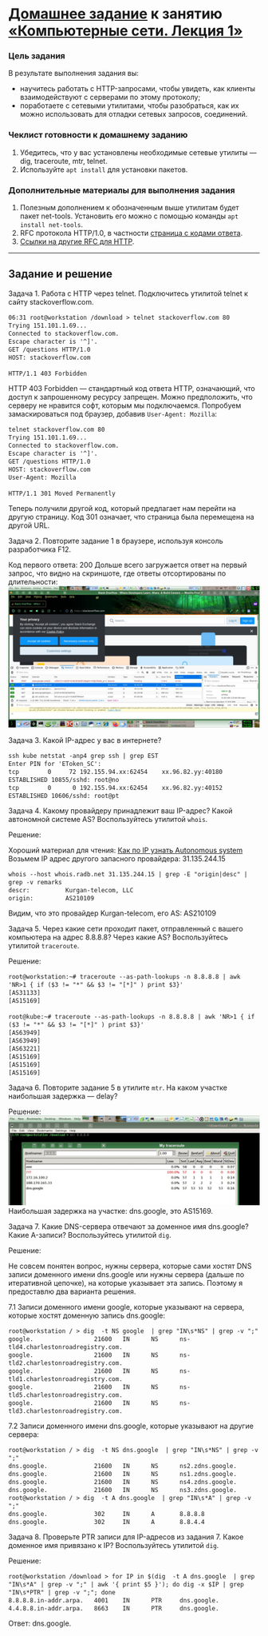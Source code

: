 # [Домашнее задание](https://github.com/a-prokopyev-resume/sysadm-homeworks/tree/devsys10/03-sysadmin-06-net) к занятию [«Компьютерные сети. Лекция 1»](https://netology.ru/profile/program/sys-dev-27/lessons/242281/lesson_items/1286605)

### Цель задания

В результате выполнения задания вы: 

* научитесь работать с HTTP-запросами, чтобы увидеть, как клиенты взаимодействуют с серверами по этому протоколу;
* поработаете с сетевыми утилитами, чтобы разобраться, как их можно использовать для отладки сетевых запросов, соединений.

### Чеклист готовности к домашнему заданию

1. Убедитесь, что у вас установлены необходимые сетевые утилиты — dig, traceroute, mtr, telnet.
2. Используйте `apt install` для установки пакетов.

### Дополнительные материалы для выполнения задания

1. Полезным дополнением к обозначенным выше утилитам будет пакет net-tools. Установить его можно с помощью команды `apt install net-tools`.
2. RFC протокола HTTP/1.0, в частности [страница с кодами ответа](https://www.rfc-editor.org/rfc/rfc1945#page-32).
3. [Ссылки на другие RFC для HTTP](https://blog.cloudflare.com/cloudflare-view-http3-usage/).

------

## Задание и решение

Задача 1. Работа c HTTP через telnet. Подключитесь утилитой telnet к сайту stackoverflow.com.

```
06:31 root@workstation /download > telnet stackoverflow.com 80
Trying 151.101.1.69...
Connected to stackoverflow.com.
Escape character is '^]'.
GET /questions HTTP/1.0
HOST: stackoverflow.com

HTTP/1.1 403 Forbidden
```
HTTP 403 Forbidden — стандартный код ответа HTTP, означающий, что доступ к запрошенному ресурсу запрещен.
Можно предположить, что серверу не нравится софт, которым мы подключаемся.
Попробуем замаскироваться под браузер, добавив `User-Agent: Mozilla`: 
```
telnet stackoverflow.com 80
Trying 151.101.1.69...                                                                                           
Connected to stackoverflow.com.
Escape character is '^]'.
GET /questions HTTP/1.0
HOST: stackoverflow.com
User-Agent: Mozilla

HTTP/1.1 301 Moved Permanently
```
Теперь получили другой код, который предлагает нам перейти на другую страницу. Код 301 означает, что страница была перемещена на другой URL.

Задача 2. Повторите задание 1 в браузере, используя консоль разработчика F12.
 
Код первого ответа: 200
Дольше всего загружается ответ на первый запрос, что видно на скриншоте, где ответы отсортированы по длительности:
![Firefox](images/firefox.jpg)

Задача 3. Какой IP-адрес у вас в интернете?
```
ssh kube netstat -anp4 grep ssh | grep EST
Enter PIN for 'EToken_SC': 
tcp        0     72 192.155.94.xx:62454    xx.96.82.yy:40180     ESTABLISHED 10855/sshd: root@no 
tcp        0      0 192.155.94.xx:62454    xx.96.82.yy:40152     ESTABLISHED 10606/sshd: root@pt 
```

Задача 4. Какому провайдеру принадлежит ваш IP-адрес? Какой автономной системе AS? Воспользуйтесь утилитой `whois`.

Решение: 

Хороший материал для чтения: [Как по IP узнать Autonomous system](https://hackware.ru/?p=9245)
Возьмем IP адрес другого запасного провайдера: 31.135.244.15 
```
whois --host whois.radb.net 31.135.244.15 | grep -E "origin|desc" | grep -v remarks
descr:          Kurgan-telecom, LLC
origin:         AS210109
```
Видим, что это провайдер Kurgan-telecom, его AS:  AS210109

Задача 5. Через какие сети проходит пакет, отправленный с вашего компьютера на адрес 8.8.8.8? Через какие AS? Воспользуйтесь утилитой `traceroute`.

Решение:
```
root@workstation:~# traceroute --as-path-lookups -n 8.8.8.8 | awk 'NR>1 { if ($3 != "*" && $3 != "[*]" ) print $3}'
[AS31133]
[AS15169]
 
root@kube:~# traceroute --as-path-lookups -n 8.8.8.8 | awk 'NR>1 { if ($3 != "*" && $3 != "[*]" ) print $3}'
[AS63949]
[AS63949]
[AS63221]
[AS15169]
[AS15169]
[AS15169]
```

Задача 6. Повторите задание 5 в утилите `mtr`. На каком участке наибольшая задержка — delay?

Решение:
![MTR screenshot](images/mtr.jpg)
Наибольшая задержка на участке: dns.google, это AS15169.

Задача 7. Какие DNS-сервера отвечают за доменное имя dns.google? Какие A-записи? Воспользуйтесь утилитой `dig`.

Решение:

Не совсем понятен вопрос, нужны сервера, которые сами хостят DNS записи доменного имени dns.google или нужны сервера (дальше по итеративной цепочке), на которые указывает эта запись. Поэтому я предоставлю два варианта решения.

7.1 Записи доменного имени google, которые указывают на сервера, которые хостят доменную запись dns.google:
```
root@workstation / > dig  -t NS google  | grep "IN\s*NS" | grep -v ";"
google.                 21600   IN      NS      ns-tld4.charlestonroadregistry.com.
google.                 21600   IN      NS      ns-tld2.charlestonroadregistry.com.
google.                 21600   IN      NS      ns-tld1.charlestonroadregistry.com.
google.                 21600   IN      NS      ns-tld5.charlestonroadregistry.com.
google.                 21600   IN      NS      ns-tld3.charlestonroadregistry.com.
```

7.2 Записи доменного имени dns.google, которые указывают на другие сервера:
```
root@workstation / > dig  -t NS dns.google  | grep "IN\s*NS" | grep -v ";"
dns.google.             21600   IN      NS      ns2.zdns.google.
dns.google.             21600   IN      NS      ns1.zdns.google.
dns.google.             21600   IN      NS      ns4.zdns.google.
dns.google.             21600   IN      NS      ns3.zdns.google.
root@workstation / > dig  -t A dns.google  | grep "IN\s*A" | grep -v ";"
dns.google.             302     IN      A       8.8.8.8
dns.google.             302     IN      A       8.8.4.4
```

Задача 8. Проверьте PTR записи для IP-адресов из задания 7. Какое доменное имя привязано к IP? Воспользуйтесь утилитой `dig`.

Решение:
```
root@workstation /download > for IP in $(dig  -t A dns.google  | grep "IN\s*A" | grep -v ";" | awk '{ print $5 }'); do dig -x $IP | grep "IN\s*PTR" | grep -v ";"; done
8.8.8.8.in-addr.arpa.   4001    IN      PTR     dns.google.
4.4.8.8.in-addr.arpa.   8663    IN      PTR     dns.google.
```
Ответ: dns.google.
